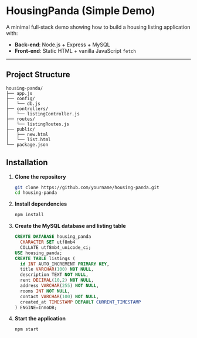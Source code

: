 # HousingPanda (Simple Demo)

A minimal full‑stack demo showing how to build a housing listing application with:

- **Back‑end**: Node.js + Express + MySQL  
- **Front‑end**: Static HTML + vanilla JavaScript `fetch`

---

## Project Structure

```plaintext
housing-panda/
├── app.js
├── config/
│   └── db.js
├── controllers/
│   └── listingController.js
├── routes/
│   └── listingRoutes.js
├── public/
│   ├── new.html
│   └── list.html
└── package.json
```

## Installation

1. **Clone the repository**  
   ```bash
   git clone https://github.com/yourname/housing-panda.git
   cd housing-panda
   ```
2. **Install dependencies** 
   ```bash
   npm install
   ```
3. **Create the MySQL database and listing table**
   ```sql
   CREATE DATABASE housing_panda
     CHARACTER SET utf8mb4
     COLLATE utf8mb4_unicode_ci;
   USE housing_panda;
   CREATE TABLE listings (
     id INT AUTO_INCREMENT PRIMARY KEY,
     title VARCHAR(100) NOT NULL,
     description TEXT NOT NULL,
     rent DECIMAL(10,2) NOT NULL,
     address VARCHAR(255) NOT NULL,
     rooms INT NOT NULL,
     contact VARCHAR(100) NOT NULL,
     created_at TIMESTAMP DEFAULT CURRENT_TIMESTAMP
   ) ENGINE=InnoDB;

4. **Start the application**
   ```bash
   npm start
   ```

